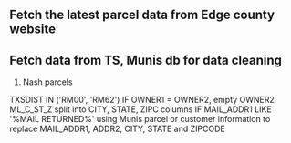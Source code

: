 ## Fetch the latest parcel data from Edge county website


## Fetch data from TS, Munis db for data cleaning

1. Nash parcels

TXSDIST IN ('RM00', 'RM62')
IF OWNER1 = OWNER2, empty OWNER2
ML_C_ST_Z split into CITY, STATE, ZIPC columns
IF MAIL_ADDR1 LIKE '%MAIL RETURNED%' using Munis parcel or customer information to replace MAIL_ADDR1, ADDR2, CITY, STATE and ZIPCODE
